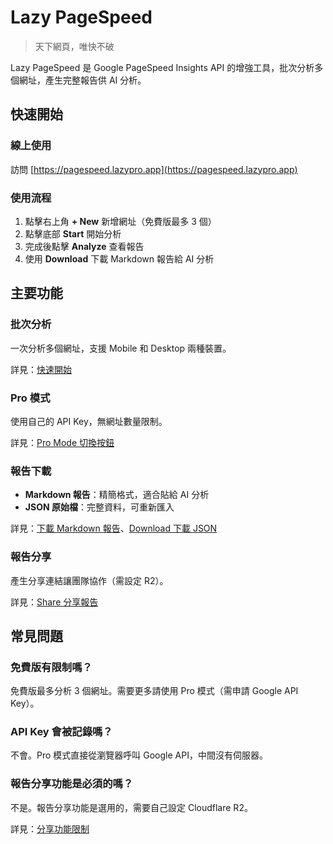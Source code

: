 # Lazy PageSpeed

> 天下網頁，唯快不破

Lazy PageSpeed 是 Google PageSpeed Insights API 的增強工具，批次分析多個網址，產生完整報告供 AI 分析。

## 快速開始

### 線上使用
訪問 [https://pagespeed.lazypro.app](https://pagespeed.lazypro.app)

### 使用流程
1. 點擊右上角 **+ New** 新增網址（免費版最多 3 個）
2. 點擊底部 **Start** 開始分析
3. 完成後點擊 **Analyze** 查看報告
4. 使用 **Download** 下載 Markdown 報告給 AI 分析

## 主要功能

### 批次分析
一次分析多個網址，支援 Mobile 和 Desktop 兩種裝置。

詳見：[快速開始](01-quick-start.md)

### Pro 模式
使用自己的 API Key，無網址數量限制。

詳見：[Pro Mode 切換按鈕](04-pro-mode-toggle.md)

### 報告下載
- **Markdown 報告**：精簡格式，適合貼給 AI 分析
- **JSON 原始檔**：完整資料，可重新匯入

詳見：[下載 Markdown 報告](09-download-report.md)、[Download 下載 JSON](07-download-button.md)

### 報告分享
產生分享連結讓團隊協作（需設定 R2）。

詳見：[Share 分享報告](06-share-button.md)

## 常見問題

### 免費版有限制嗎？
免費版最多分析 3 個網址。需要更多請使用 Pro 模式（需申請 Google API Key）。

### API Key 會被記錄嗎？
不會。Pro 模式直接從瀏覽器呼叫 Google API，中間沒有伺服器。

### 報告分享功能是必須的嗎？
不是。報告分享功能是選用的，需要自己設定 Cloudflare R2。

詳見：[分享功能限制](10-share-limitations.md)
